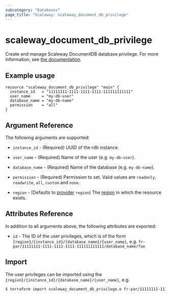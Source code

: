 ```yaml
---
subcategory: "Databases"
page_title: "Scaleway: scaleway_document_db_privilege"
---
```


# scaleway_document_db_privilege

Create and manage Scaleway DocumentDB database privilege.
For more information, see [the documentation](https://developers.scaleway.com/en/products/rdb/api/#user-and-permissions).

## Example usage

```hcl
resource "scaleway_document_db_privilege" "main" {
  instance_id   = "11111111-1111-1111-1111-111111111111"
  user_name     = "my-db-user"
  database_name = "my-db-name"
  permission    = "all"
}

```

## Argument Reference

The following arguments are supported:

- `instance_id` - (Required) UUID of the rdb instance.

- `user_name` - (Required) Name of the user (e.g. `my-db-user`).

- `database_name` - (Required) Name of the database (e.g. `my-db-name`).

- `permission` - (Required) Permission to set. Valid values are `readonly`, `readwrite`, `all`, `custom` and `none`.

- `region` - (Defaults to [provider](../index.md#region) `region`) The [region](../guides/regions_and_zones.md#regions) in which the resource exists.

## Attributes Reference

In addition to all arguments above, the following attributes are exported:

- `id` - The ID of the user privileges, which is of the form `{region}/{instance_id}/{database_name}/{user_name}`, e.g. `fr-par/11111111-1111-1111-1111-111111111111/database_name/foo`

## Import

The user privileges can be imported using the `{region}/{instance_id}/{database_name}/{user_name}`, e.g.

```bash
$ terraform import scaleway_document_db_privilege.o fr-par/11111111-1111-1111-1111-111111111111/database_name/foo
```
